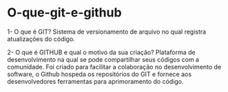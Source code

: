 # O-que-git-e-github
1- O que é GIT?
Sistema de versionamento de arquivo no qual registra atualizações do código.


2- O que é GITHUB e qual o motivo da sua criação?
Plataforma de desenvolvimento na qual se pode compartilhar seus códigos com a comunidade. Foi criado para facilitar a colaboração no desenvolvimento de software, o Github hospeda os repositórios do GIT e fornece aos desenvolvedores ferramentas para aprimoramento do código.
